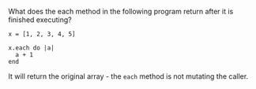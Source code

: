 What does the each method in the following program return after it is finished executing?

```
x = [1, 2, 3, 4, 5]

x.each do |a|
  a + 1
end
```
It will return the original array - the `each` method is not mutating the caller.
